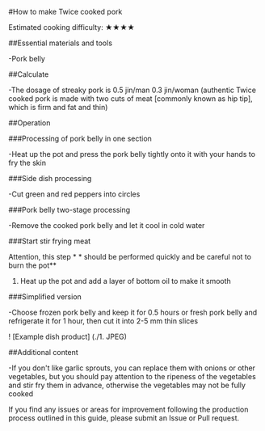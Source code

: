 #How to make Twice cooked pork

Estimated cooking difficulty: ★★★★

##Essential materials and tools

-Pork belly

##Calculate

-The dosage of streaky pork is 0.5 jin/man 0.3 jin/woman (authentic Twice cooked pork is made with two cuts of meat [commonly known as hip tip], which is firm and fat and thin)

##Operation

###Processing of pork belly in one section

-Heat up the pot and press the pork belly tightly onto it with your hands to fry the skin

###Side dish processing

-Cut green and red peppers into circles

###Pork belly two-stage processing

-Remove the cooked pork belly and let it cool in cold water

###Start stir frying meat

Attention, this step * * should be performed quickly and be careful not to burn the pot**

1. Heat up the pot and add a layer of bottom oil to make it smooth

###Simplified version

-Choose frozen pork belly and keep it for 0.5 hours or fresh pork belly and refrigerate it for 1 hour, then cut it into 2-5 mm thin slices

! [Example dish product] (./1. JPEG)

##Additional content

-If you don't like garlic sprouts, you can replace them with onions or other vegetables, but you should pay attention to the ripeness of the vegetables and stir fry them in advance, otherwise the vegetables may not be fully cooked

If you find any issues or areas for improvement following the production process outlined in this guide, please submit an Issue or Pull request.